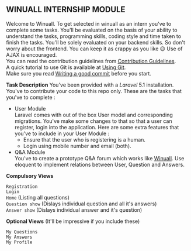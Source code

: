 ## WINUALL INTERNSHIP MODULE

Welcome to Winuall. To get selected in winuall as an intern you've to complete some tasks. You'll be evaluated on the basis of your ability to understand the tasks, programming skills, coding style and time taken to finish the tasks. You'll be solely evaluated on your backend skills. So don't worry about the frontend. You can keep it as crappy as you like :wink: Use of AJAX is encouraged.<br>You can read the contribution guidelines from [Contribution Guidelines](https://github.com/winuall/winuall-intern/blob/master/Documentation/contributing.md).<br>A quick tutorial to use Git is available at [Using Git](https://github.com/winuall/winuall-intern/blob/master/Documentation/Using_Git.rst).<br>Make sure you read [Writing a good commit](https://github.com/winuall/winuall-intern/blob/master/Documentation/Writing_a_good_commit.rst) before you start.

**Task Description**
You've been provided with a _Laravel_ 5.1 installation. You've to contribute your code to this repo only.
These are the tasks that you've to complete : 
- User Module<br>
  Laravel comes with out of the box User model and corresponding migrations. You've make some changes to that so that a user can register, login into the application. Here are some extra features that you've to include in your User Module :
  * Ensure that the user who is registering is a human.
  * Login using mobile number and email (both).
- Q&A Module<br>
  You've to create a prototype Q&A forum which works like [Winuall](https://www.winuall.com). Use eloquent to implement relations between User, Question and Answers. 
  
**Compulsory Views**

`Registration`<br>
`Login`<br>
`Home` (Listing all questions) <br>
`Question show` (Dislays individual question and all it's answers) <br>
`Answer show` (Dislays individual answer and it's question)<br>


**Optional Views** (It'll be impressive if you include these)<br>

`My Questions`<br>
`My Answers`<br>
`My Profile`<br>

